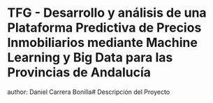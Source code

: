# TFG - Desarrollo y análisis de una Plataforma Predictiva de Precios Inmobiliarios mediante Machine Learning y Big Data para las Provincias de Andalucía

author: Daniel Carrera Bonilla# Descripción del Proyecto
